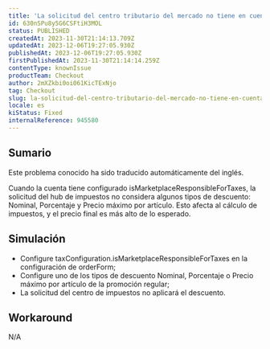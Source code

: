 ```yaml
---
title: 'La solicitud del centro tributario del mercado no tiene en cuenta algunos tipos de descuentos'
id: 630nSPu8y5G6CSFtiH3MOL
status: PUBLISHED
createdAt: 2023-11-30T21:14:13.709Z
updatedAt: 2023-12-06T19:27:05.930Z
publishedAt: 2023-12-06T19:27:05.930Z
firstPublishedAt: 2023-11-30T21:14:14.259Z
contentType: knownIssue
productTeam: Checkout
author: 2mXZkbi0oi061KicTExNjo
tag: Checkout
slug: la-solicitud-del-centro-tributario-del-mercado-no-tiene-en-cuenta-algunos-tipos-de-descuentos
locale: es
kiStatus: Fixed
internalReference: 945580
---
```


## Sumario

<div class="alert alert-info">
  <p>Este problema conocido ha sido traducido automáticamente del inglés.</p>
</div>


Cuando la cuenta tiene configurado isMarketplaceResponsibleForTaxes, la solicitud del hub de impuestos no considera algunos tipos de descuento: Nominal, Porcentaje y Precio máximo por artículo. Esto afecta al cálculo de impuestos, y el precio final es más alto de lo esperado.


##

## Simulación



- Configure taxConfiguration.isMarketplaceResponsibleForTaxes en la configuración de orderForm;
- Configure uno de los tipos de descuento Nominal, Porcentaje o Precio máximo por artículo de la promoción regular;
- La solicitud del centro de impuestos no aplicará el descuento.


##

## Workaround


N/A



